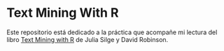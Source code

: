 # Text Mining With R

Este repositorio está dedicado a la práctica que acompañe mi lectura del libro [Text Mining with R](https://www.tidytextmining.com/preface.html) de Julia Silge y David Robinson.